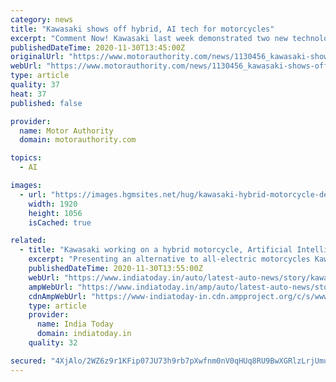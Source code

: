 ```yaml
---
category: news
title: "Kawasaki shows off hybrid, AI tech for motorcycles"
excerpt: "Comment Now! Kawasaki last week demonstrated two new technologies that we're likely to see introduced to the company's motorcycles in the n"
publishedDateTime: 2020-11-30T13:45:00Z
originalUrl: "https://www.motorauthority.com/news/1130456_kawasaki-shows-off-hybrid-ai-tech-for-motorcycles"
webUrl: "https://www.motorauthority.com/news/1130456_kawasaki-shows-off-hybrid-ai-tech-for-motorcycles"
type: article
quality: 37
heat: 37
published: false

provider:
  name: Motor Authority
  domain: motorauthority.com

topics:
  - AI

images:
  - url: "https://images.hgmsites.net/hug/kawasaki-hybrid-motorcycle-demonstration_100771132_h.jpg"
    width: 1920
    height: 1056
    isCached: true

related:
  - title: "Kawasaki working on a hybrid motorcycle, Artificial Intelligence for motorcycles!"
    excerpt: "Presenting an alternative to all-electric motorcycles Kawasaki recently showcased their hybrid technology along with some future ready voice assisted AI."
    publishedDateTime: 2020-11-30T13:55:00Z
    webUrl: "https://www.indiatoday.in/auto/latest-auto-news/story/kawasaki-working-on-a-hybrid-motorcycle-artificial-intelligence-for-motorcycles-1745479-2020-11-30"
    ampWebUrl: "https://www.indiatoday.in/amp/auto/latest-auto-news/story/kawasaki-working-on-a-hybrid-motorcycle-artificial-intelligence-for-motorcycles-1745479-2020-11-30"
    cdnAmpWebUrl: "https://www-indiatoday-in.cdn.ampproject.org/c/s/www.indiatoday.in/amp/auto/latest-auto-news/story/kawasaki-working-on-a-hybrid-motorcycle-artificial-intelligence-for-motorcycles-1745479-2020-11-30"
    type: article
    provider:
      name: India Today
      domain: indiatoday.in
    quality: 32

secured: "4XjAlo/2WZ6z9r1KFip07JU73h9rb7pXwfnm0nV0qHUq8RU9BwXGRlzLrjUmuKBS4ZCB54w6cww984QJylZSBq2gFk1M+XFdWF2xTwWeSxGD9y9QPjHR9lYS6+CgyYetZ+GxmYZ1W2hX1OzicaNxrBYd4Cm5nKrsrq7bbIdPQ97CU0mr2FamlhMl2uhXqGebpVe5PKsxZkPJ5IibeuIzdHeB2Io6iFW4xVWzJe7WO477mLbvrAXa6v6qEot18zZrbTf/vbPblPnDWav3XqMMwkVXDM7mYKqWEHlxBxklZMfaufjDsnOGzOzwaGP+aTKdzyZNQ9w39gzy0hTplMHsewoJOIrlFUQpeigvs8p6KYE=;24O6wngotDnAKyTMvFBQ3A=="
---
```


